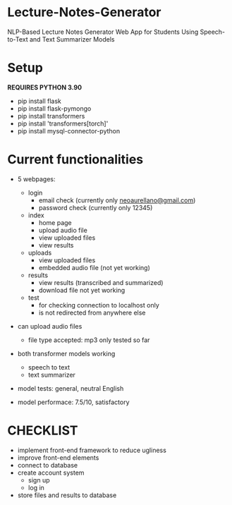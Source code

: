 # Lecture-Notes-Generator
NLP-Based Lecture Notes Generator Web App for Students Using Speech-to-Text and Text Summarizer Models


# Setup
**REQUIRES PYTHON 3.90**

- pip install flask
- pip install flask-pymongo
- pip install transformers
- pip install 'transformers[torch]'
- pip install mysql-connector-python

# Current functionalities
- 5 webpages:
  - login
    - email check (currently only neoaurellano@gmail.com)
    - password check (currently only 12345)
  - index
    - home page
    - upload audio file
    - view uploaded files
    - view results  
  - uploads
    - view uploaded files
    - embedded audio file (not yet working)
  - results
    - view results (transcribed and summarized)
    - download file not yet working
  - test
    - for checking connection to localhost only
    - is not redirected from anywhere else

- can upload audio files
  - file type accepted: mp3 only tested so far
  
- both transformer models working
  - speech to text
  - text summarizer

- model tests: general, neutral English
- model performace: 7.5/10, satisfactory

# CHECKLIST
- implement front-end framework to reduce ugliness
- improve front-end elements
- connect to database
- create account system
  - sign up
  - log in
- store files and results to database
